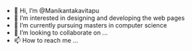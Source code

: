- 👋 Hi, I’m @Manikantakavitapu
- 👀 I’m interested in designing and developing the web pages
- 🌱 I’m currently pursuing masters in computer science
- 💞️ I’m looking to collaborate on ...
- 📫 How to reach me ...

<!---
Manikantakavitapu/Manikantakavitapu is a ✨ special ✨ repository because its `README.md` (this file) appears on your GitHub profile.
You can click the Preview link to take a look at your changes.
--->
